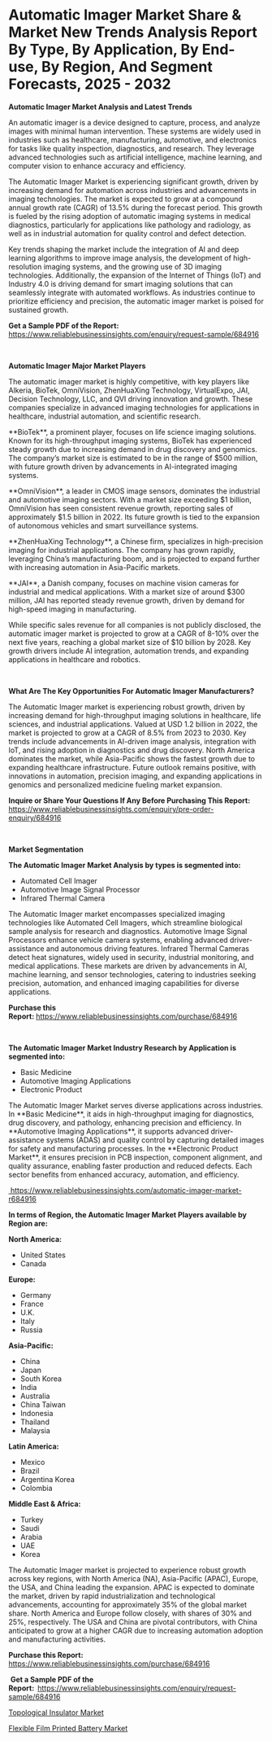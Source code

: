 <p><h1>Automatic Imager Market Share & Market New Trends Analysis Report By Type, By Application, By End-use, By Region, And Segment Forecasts, 2025 - 2032</h1></p><p><strong>Automatic Imager Market Analysis and Latest Trends</strong></p>
<p><p>An automatic imager is a device designed to capture, process, and analyze images with minimal human intervention. These systems are widely used in industries such as healthcare, manufacturing, automotive, and electronics for tasks like quality inspection, diagnostics, and research. They leverage advanced technologies such as artificial intelligence, machine learning, and computer vision to enhance accuracy and efficiency.</p><p>The Automatic Imager Market is experiencing significant growth, driven by increasing demand for automation across industries and advancements in imaging technologies. The market is expected to grow at a compound annual growth rate (CAGR) of 13.5% during the forecast period. This growth is fueled by the rising adoption of automatic imaging systems in medical diagnostics, particularly for applications like pathology and radiology, as well as in industrial automation for quality control and defect detection.</p><p>Key trends shaping the market include the integration of AI and deep learning algorithms to improve image analysis, the development of high-resolution imaging systems, and the growing use of 3D imaging technologies. Additionally, the expansion of the Internet of Things (IoT) and Industry 4.0 is driving demand for smart imaging solutions that can seamlessly integrate with automated workflows. As industries continue to prioritize efficiency and precision, the automatic imager market is poised for sustained growth.</p></p>
<p><strong>Get a Sample PDF of the Report:&nbsp;</strong> <a href="https://www.reliablebusinessinsights.com/enquiry/request-sample/684916?utm_campaign=950&utm_medium=2&utm_source=Github&utm_content=ia&utm_term=20012025&utm_id=automatic-imager">https://www.reliablebusinessinsights.com/enquiry/request-sample/684916</a></p>
<p>&nbsp;</p>
<p><strong>Automatic Imager Major Market Players</strong></p>
<p><p>The automatic imager market is highly competitive, with key players like Alkeria, BioTek, OmniVision, ZhenHuaXing Technology, VirtualExpo, JAI, Decision Technology, LLC, and QVI driving innovation and growth. These companies specialize in advanced imaging technologies for applications in healthcare, industrial automation, and scientific research.</p><p>**BioTek**, a prominent player, focuses on life science imaging solutions. Known for its high-throughput imaging systems, BioTek has experienced steady growth due to increasing demand in drug discovery and genomics. The company’s market size is estimated to be in the range of $500 million, with future growth driven by advancements in AI-integrated imaging systems.</p><p>**OmniVision**, a leader in CMOS image sensors, dominates the industrial and automotive imaging sectors. With a market size exceeding $1 billion, OmniVision has seen consistent revenue growth, reporting sales of approximately $1.5 billion in 2022. Its future growth is tied to the expansion of autonomous vehicles and smart surveillance systems.</p><p>**ZhenHuaXing Technology**, a Chinese firm, specializes in high-precision imaging for industrial applications. The company has grown rapidly, leveraging China’s manufacturing boom, and is projected to expand further with increasing automation in Asia-Pacific markets.</p><p>**JAI**, a Danish company, focuses on machine vision cameras for industrial and medical applications. With a market size of around $300 million, JAI has reported steady revenue growth, driven by demand for high-speed imaging in manufacturing.</p><p>While specific sales revenue for all companies is not publicly disclosed, the automatic imager market is projected to grow at a CAGR of 8-10% over the next five years, reaching a global market size of $10 billion by 2028. Key growth drivers include AI integration, automation trends, and expanding applications in healthcare and robotics.</p></p>
<p>&nbsp;</p>
<p><strong>What Are The Key Opportunities For Automatic Imager Manufacturers?</strong></p>
<p><p>The Automatic Imager market is experiencing robust growth, driven by increasing demand for high-throughput imaging solutions in healthcare, life sciences, and industrial applications. Valued at USD 1.2 billion in 2022, the market is projected to grow at a CAGR of 8.5% from 2023 to 2030. Key trends include advancements in AI-driven image analysis, integration with IoT, and rising adoption in diagnostics and drug discovery. North America dominates the market, while Asia-Pacific shows the fastest growth due to expanding healthcare infrastructure. Future outlook remains positive, with innovations in automation, precision imaging, and expanding applications in genomics and personalized medicine fueling market expansion.</p></p>
<p><strong>Inquire or Share Your Questions If Any Before Purchasing This Report:</strong> <a href="https://www.reliablebusinessinsights.com/enquiry/pre-order-enquiry/684916?utm_campaign=950&utm_medium=2&utm_source=Github&utm_content=ia&utm_term=20012025&utm_id=automatic-imager">https://www.reliablebusinessinsights.com/enquiry/pre-order-enquiry/684916</a></p>
<p>&nbsp;</p>
<p><strong>Market Segmentation</strong></p>
<p><strong>The Automatic Imager Market Analysis by types is segmented into:</strong></p>
<p><ul><li>Automated Cell Imager</li><li>Automotive Image Signal Processor</li><li>Infrared Thermal Camera</li></ul></p>
<p><p>The Automatic Imager market encompasses specialized imaging technologies like Automated Cell Imagers, which streamline biological sample analysis for research and diagnostics. Automotive Image Signal Processors enhance vehicle camera systems, enabling advanced driver-assistance and autonomous driving features. Infrared Thermal Cameras detect heat signatures, widely used in security, industrial monitoring, and medical applications. These markets are driven by advancements in AI, machine learning, and sensor technologies, catering to industries seeking precision, automation, and enhanced imaging capabilities for diverse applications.</p></p>
<p><strong>Purchase this Report:&nbsp;</strong><a href="https://www.reliablebusinessinsights.com/purchase/684916?utm_campaign=950&utm_medium=2&utm_source=Github&utm_content=ia&utm_term=20012025&utm_id=automatic-imager">https://www.reliablebusinessinsights.com/purchase/684916</a></p>
<p>&nbsp;</p>
<p><strong>The Automatic Imager Market Industry Research by Application is segmented into:</strong></p>
<p><ul><li>Basic Medicine</li><li>Automotive Imaging Applications</li><li>Electronic Product</li></ul></p>
<p><p>The Automatic Imager Market serves diverse applications across industries. In **Basic Medicine**, it aids in high-throughput imaging for diagnostics, drug discovery, and pathology, enhancing precision and efficiency. In **Automotive Imaging Applications**, it supports advanced driver-assistance systems (ADAS) and quality control by capturing detailed images for safety and manufacturing processes. In the **Electronic Product Market**, it ensures precision in PCB inspection, component alignment, and quality assurance, enabling faster production and reduced defects. Each sector benefits from enhanced accuracy, automation, and efficiency.</p></p>
<p><a href="https://www.reliablebusinessinsights.com/automatic-imager-market-r684916?utm_campaign=950&utm_medium=2&utm_source=Github&utm_content=ia&utm_term=20012025&utm_id=automatic-imager">&nbsp;https://www.reliablebusinessinsights.com/automatic-imager-market-r684916</a></p>
<p><strong>In terms of Region, the Automatic Imager Market Players available by Region are:</strong></p>
<p>
    <p> <strong> North America: </strong>
        <ul>
            <li>United States</li>
            <li>Canada</li>
        </ul>
        </p> 
    <p> <strong> Europe: </strong>
        <ul>
            <li>Germany</li>
            <li>France</li>
            <li>U.K.</li>
            <li>Italy</li>
            <li>Russia</li>
        </ul>
        </p> 
    <p> <strong> Asia-Pacific: </strong>
        <ul>
            <li>China</li>
            <li>Japan</li>
            <li>South Korea</li>
            <li>India</li>
            <li>Australia</li>
            <li>China Taiwan</li>
            <li>Indonesia</li>
            <li>Thailand</li>
            <li>Malaysia</li>
        </ul>
        </p> 
    <p> <strong> Latin America: </strong>
        <ul>
            <li>Mexico</li>
            <li>Brazil</li>
            <li>Argentina Korea</li>
            <li>Colombia</li>
        </ul>
        </p> 
    <p> <strong> Middle East & Africa: </strong>
        <ul>
            <li>Turkey</li>
            <li>Saudi</li>
            <li>Arabia</li>
            <li>UAE</li>
            <li>Korea</li>
        </ul>
    </p>
    </p>
<p><p>The Automatic Imager market is projected to experience robust growth across key regions, with North America (NA), Asia-Pacific (APAC), Europe, the USA, and China leading the expansion. APAC is expected to dominate the market, driven by rapid industrialization and technological advancements, accounting for approximately 35% of the global market share. North America and Europe follow closely, with shares of 30% and 25%, respectively. The USA and China are pivotal contributors, with China anticipated to grow at a higher CAGR due to increasing automation adoption and manufacturing activities.</p></p>
<p><strong>Purchase this Report: </strong><a href="https://www.reliablebusinessinsights.com/purchase/684916?utm_campaign=950&utm_medium=2&utm_source=Github&utm_content=ia&utm_term=20012025&utm_id=automatic-imager">https://www.reliablebusinessinsights.com/purchase/684916</a></p>
<p>&nbsp;<strong>Get a Sample PDF of the Report:&nbsp;&nbsp;</strong><a href="https://www.reliablebusinessinsights.com/enquiry/request-sample/684916?utm_campaign=950&utm_medium=2&utm_source=Github&utm_content=ia&utm_term=20012025&utm_id=automatic-imager">https://www.reliablebusinessinsights.com/enquiry/request-sample/684916</a></p>
<p><strong></strong></p>
<p><p><a href="https://github.com/ryanbell8967/Market-Research-Report-List-1/blob/main/topological-insulator-market.md?utm_campaign=950&utm_medium=2&utm_source=Github&utm_content=ia&utm_term=20012025&utm_id=automatic-imager">Topological Insulator Market</a></p><p><a href="https://github.com/yoshih12/Market-Research-Report-List-4/blob/main/flexible-film-printed-battery-market.md?utm_campaign=950&utm_medium=2&utm_source=Github&utm_content=ia&utm_term=20012025&utm_id=automatic-imager">Flexible Film Printed Battery Market</a></p></p>